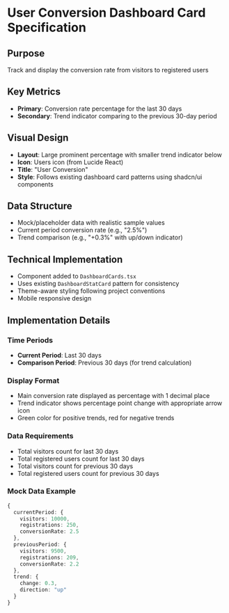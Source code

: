 # User Conversion Dashboard Card Specification

## Purpose
Track and display the conversion rate from visitors to registered users

## Key Metrics
- **Primary**: Conversion rate percentage for the last 30 days
- **Secondary**: Trend indicator comparing to the previous 30-day period

## Visual Design
- **Layout**: Large prominent percentage with smaller trend indicator below
- **Icon**: Users icon (from Lucide React)
- **Title**: "User Conversion"
- **Style**: Follows existing dashboard card patterns using shadcn/ui components

## Data Structure
- Mock/placeholder data with realistic sample values
- Current period conversion rate (e.g., "2.5%")
- Trend comparison (e.g., "+0.3%" with up/down indicator)

## Technical Implementation
- Component added to `DashboardCards.tsx`
- Uses existing `DashboardStatCard` pattern for consistency
- Theme-aware styling following project conventions
- Mobile responsive design

## Implementation Details

### Time Periods
- **Current Period**: Last 30 days
- **Comparison Period**: Previous 30 days (for trend calculation)

### Display Format
- Main conversion rate displayed as percentage with 1 decimal place
- Trend indicator shows percentage point change with appropriate arrow icon
- Green color for positive trends, red for negative trends

### Data Requirements
- Total visitors count for last 30 days
- Total registered users count for last 30 days
- Total visitors count for previous 30 days
- Total registered users count for previous 30 days

### Mock Data Example
```typescript
{
  currentPeriod: {
    visitors: 10000,
    registrations: 250,
    conversionRate: 2.5
  },
  previousPeriod: {
    visitors: 9500,
    registrations: 209,
    conversionRate: 2.2
  },
  trend: {
    change: 0.3,
    direction: "up"
  }
}
```
